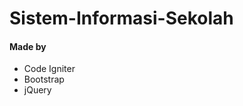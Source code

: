 # Sistem-Informasi-Sekolah
<h4>Made by</h4>
<ul>
<li>Code Igniter</li>
<li>Bootstrap</li>
<li>jQuery</li>
</li>

